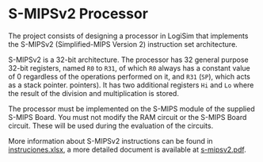 # S-MIPSv2 Processor
The project consists of designing a processor in LogiSim that implements the S-MIPSv2 (Simplified-MIPS Version 2) instruction set architecture.

S-MIPSv2 is a 32-bit architecture. The processor has 32 general purpose 32-bit registers, named `R0` to `R31`, of which `R0` always has a constant value of 0 regardless of the operations performed on it, and `R31` (`SP`), which acts as a stack pointer. pointers). It has two additional registers `Hi` and `Lo` where the result of the division and multiplication is stored.

The processor must be implemented on the S-MIPS module of the supplied S-MIPS Board. You must not modify the RAM circuit or the S-MIPS Board circuit. These will be used during the evaluation of the circuits.

More information about S-MIPSv2 instructions can be found in [instruciones.xlsx](https://github.com/lorainemg/s-mipsv2-processor/blob/main/doc/instruciones.xlsx), a more detailed document is available at [s-mipsv2.pdf](https://github.com/lorainemg/s-mipsv2-processor/blob/main/doc/s-mipsv2.pdf).